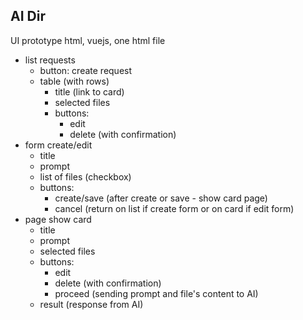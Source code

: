 AI Dir
------

UI prototype html, vuejs, one html file

- list requests
	- button: create request
	- table (with rows)
		- title (link to card)
		- selected files
		- buttons:
			- edit
			- delete (with confirmation)
- form create/edit
	- title
	- prompt
	- list of files (checkbox)
	- buttons:
		- create/save (after create or save - show card page)
		- cancel (return on list if create form or on card if edit form)
- page show card
	- title
	- prompt
	- selected files
	- buttons:
		- edit
		- delete (with confirmation)
		- proceed (sending prompt and file's content to AI)
	- result (response from AI)
